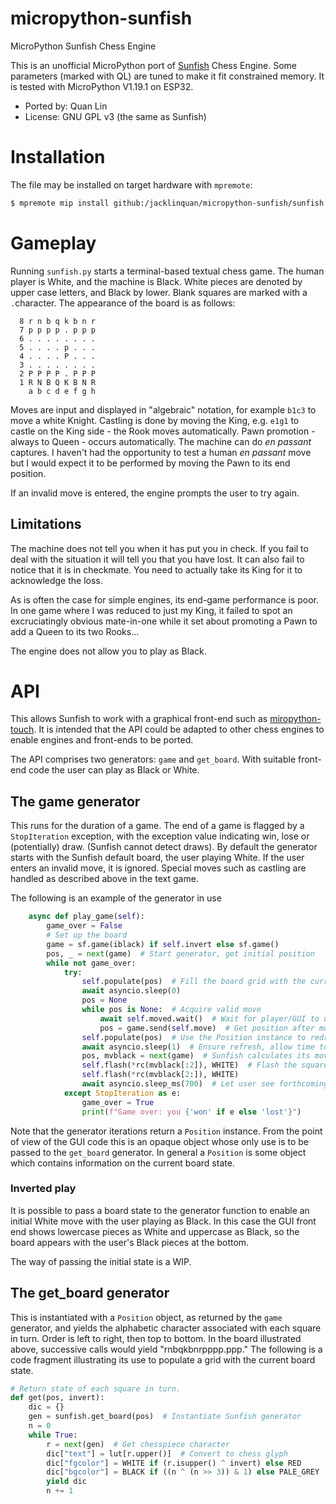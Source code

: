 # micropython-sunfish

MicroPython Sunfish Chess Engine

This is an unofficial MicroPython port of [Sunfish](https://github.com/thomasahle/sunfish/tree/83d675df2f51cd2c66cc765919da7425500a29b6) Chess Engine.
Some parameters (marked with QL) are tuned to make it fit constrained memory.
It is tested with MicroPython V1.19.1 on ESP32.

  [sunfish_github]: https://github.com/thomasahle/sunfish

- Ported by: Quan Lin
- License: GNU GPL v3 (the same as Sunfish)

# Installation

The file may be installed on target hardware with `mpremote`:
```bash
$ mpremote mip install github:/jacklinquan/micropython-sunfish/sunfish.py
```

# Gameplay

Running `sunfish.py` starts a terminal-based textual chess game. The human player is White,
and the machine is Black. White pieces are denoted by upper case letters, and Black by lower. Blank
squares are marked with a `.`character. The appearance of the board is as follows:
```
  8 r n b q k b n r
  7 p p p p . p p p
  6 . . . . . . . .
  5 . . . . p . . .
  4 . . . . P . . .
  3 . . . . . . . .
  2 P P P P . P P P
  1 R N B Q K B N R
    a b c d e f g h 
```
Moves are input and displayed in "algebraic" notation, for example `b1c3` to move a white Knight.
Castling is done by moving the King, e.g. `e1g1` to castle on the King side - the Rook moves
automatically. Pawn promotion - always to Queen - occurs automatically. The machine can do _en passant_
captures. I haven't had the opportunity to test a human _en passant_ move but I would expect it to be
performed by moving the Pawn to its end position.

If an invalid move is entered, the engine prompts the user to try again.

## Limitations

The machine does not tell you when it has put you in check. If you fail to deal with the situation it
will tell you that you have lost. It can also fail to notice that it is in checkmate. You need to
actually take its King for it to acknowledge the loss.

As is often the case for simple engines, its end-game performance is poor. In one game where I was
reduced to just my King, it failed to spot an excruciatingly obvious mate-in-one while it set about
promoting a Pawn to add a Queen to its two Rooks...

The engine does not allow you to play as Black.

# API

This allows Sunfish to work with a graphical front-end such as
[miropython-touch](https://github.com/peterhinch/micropython-touch/tree/master). It is intended that
the API could be adapted to other chess engines to enable engines and front-ends to be ported.

The API comprises two generators: `game` and `get_board`. With suitable front-end code the user can
play as Black or White.

## The game generator

This runs for the duration of a game. The end of a game is flagged by a `StopIteration` exception,
with the exception value indicating win, lose or (potentially) draw. (Sunfish cannot detect draws).
By default the generator starts with the Sunfish default board, the user playing White. If the user
enters an invalid move, it is ignored. Special moves such as castling are handled as described above
in the text game.

The following is an example of the generator in use

```py
    async def play_game(self):
        game_over = False
        # Set up the board
        game = sf.game(iblack) if self.invert else sf.game()
        pos, _ = next(game)  # Start generator, get initial position
        while not game_over:
            try:
                self.populate(pos)  # Fill the board grid with the current position
                await asyncio.sleep(0)
                pos = None
                while pos is None:  # Acquire valid move
                    await self.moved.wait()  # Wait for player/GUI to update self.move
                    pos = game.send(self.move)  # Get position after move
                self.populate(pos)  # Use the Position instance to redraw the board
                await asyncio.sleep(1)  # Ensure refresh, allow time to view.
                pos, mvblack = next(game)  # Sunfish calculates its move. Yields the new board state and its move
                self.flash(*rc(mvblack[:2]), WHITE)  # Flash the squares to make the forthcoming move obvious
                self.flash(*rc(mvblack[2:]), WHITE)
                await asyncio.sleep_ms(700)  # Let user see forthcoming move
            except StopIteration as e:
                game_over = True
                print(f"Game over: you {'won' if e else 'lost'}")
```
Note that the generator iterations return a `Position` instance. From the point of view of the GUI code
this is an opaque object whose only use is to be passed to the `get_board` generator. In general a
`Position` is some object which contains information on the current board state.



### Inverted play

It is possible to pass a board state to the generator function to enable an initial White move with
the user playing as Black. In this case the GUI front end shows lowercase pieces as White and uppercase
as Black, so the board appears with the user's Black pieces at the bottom.

The way of passing the initial state is a WIP.


## The get_board generator

This is instantiated with a `Position` object, as returned by the `game` generator, and yields the
alphabetic character associated with each square in turn. Order is left to right, then top to bottom.
In the board illustrated above, successive calls would yield "rnbqkbnrpppp.ppp." The following is a code
fragment illustrating its use to populate a grid with the current board state.
```py
# Return state of each square in turn.
def get(pos, invert):
    dic = {}
    gen = sunfish.get_board(pos)  # Instantiate Sunfish generator
    n = 0
    while True:
        r = next(gen)  # Get chesspiece character
        dic["text"] = lut[r.upper()]  # Convert to chess glyph
        dic["fgcolor"] = WHITE if (r.isupper() ^ invert) else RED
        dic["bgcolor"] = BLACK if ((n ^ (n >> 3)) & 1) else PALE_GREY
        yield dic
        n += 1
```
